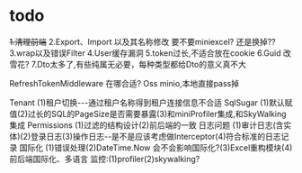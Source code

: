 # todo

~~1.清理前端~~
2.Export、Import 以及其名称修改  要不要miniexcel? 还是换掉??
3.wrap以及错误Filter
4.User缓存漏洞
5.token过长,不适合放在cookie
6.Guid 改雪花?
7.Dto太多了,有些纯属无必要，每种类型都给Dto的意义真不大


RefreshTokenMiddleware 在哪合适?
Oss minio,本地直接pass掉

Tenant (1)租户切换---通过租户名称得到租户连接信息不合适
SqlSugar (1)默认赋值(2)过长的SQL的PageSize是否需要暴露(3)和miniProfiler集成,和SkyWalking集成
Permissions (1)过滤的结构设计(2)前后端的一致
日志问题 (1)审计日志(含实体)(2)登录日志(3)操作日志--是不是应该考虑做Interceptor(4)符合标准的日志记录
国际化 (1)错误处理(2)DateTime.Now 会不会影响国际化?(3)Excel重构模块(4)前后端国际化、多语言
监控:(1)profiler(2)skywalking?
